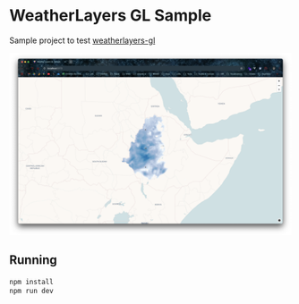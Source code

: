 # WeatherLayers GL Sample

Sample project to test [weatherlayers-gl](https://github.com/weatherlayers)


![screenshot](./public/screenshot.png)

## Running

```
npm install 
npm run dev
```